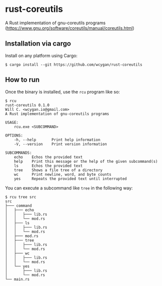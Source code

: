 # rust-coreutils

A Rust implementation of gnu-coreutils programs (https://www.gnu.org/software/coreutils/manual/coreutils.html)

## Installation via cargo

Install on any platform using Cargo:

```
$ cargo install --git https://github.com/wcygan/rust-coreutils
```

## How to run

Once the binary is installed, use the `rcu` program like so:

```
$ rcu
rust-coreutils 0.1.0
Will C. <wcygan.io@gmail.com>
A Rust implementation of gnu-coreutils programs

USAGE:
    rcu.exe <SUBCOMMAND>

OPTIONS:
    -h, --help       Print help information
    -V, --version    Print version information

SUBCOMMANDS:
    echo    Echos the provided text
    help    Print this message or the help of the given subcommand(s)
    ls      Echos the provided text
    tree    Shows a file tree of a directory
    wc      Print newline, word, and byte counts
    yes     Repeats the provided text until interrupted
```

You can execute a subcommand like `tree` in the following way:

```
$ rcu tree src
src
├─── command
│   ├─── echo
│   │   ├─── lib.rs
│   │   └── mod.rs
│   ├─── ls
│   │   ├─── lib.rs
│   │   └── mod.rs
│   ├─── mod.rs
│   ├─── tree
│   │   ├─── lib.rs
│   │   └── mod.rs
│   ├─── wc
│   │   ├─── lib.rs
│   │   └── mod.rs
│   └── yes
│       ├─── lib.rs
│       └── mod.rs
└── main.rs
```